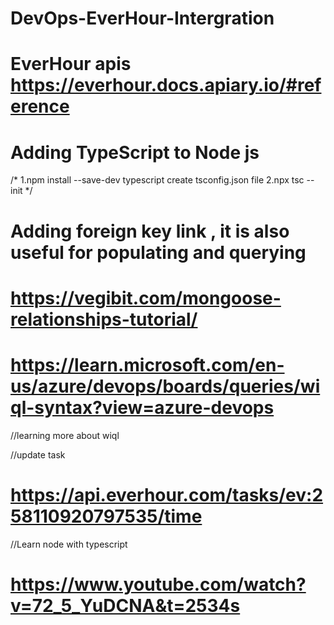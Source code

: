 # DevOps-EverHour-Intergration

# EverHour apis https://everhour.docs.apiary.io/#reference

# Adding TypeScript to Node js
/*
1.npm install --save-dev typescript
create tsconfig.json file
2.npx tsc --init 
*/

# Adding foreign key link , it is also useful for populating and querying
# https://vegibit.com/mongoose-relationships-tutorial/
# https://learn.microsoft.com/en-us/azure/devops/boards/queries/wiql-syntax?view=azure-devops
//learning more about wiql

//update task
# https://api.everhour.com/tasks/ev:258110920797535/time
//Learn node with typescript
# https://www.youtube.com/watch?v=72_5_YuDCNA&t=2534s